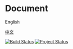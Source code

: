 Document
=================
[English](./README_en.md)

[中文](./README_cn.md)


[![Build Status](https://travis-ci.org/ikenchina/gopush.svg?branch=master)](https://travis-ci.org/ikenchina/gopush) [![Project Status](https://img.shields.io/badge/status-stable-green.svg)](https://github.com/ikenchina/gopush)
